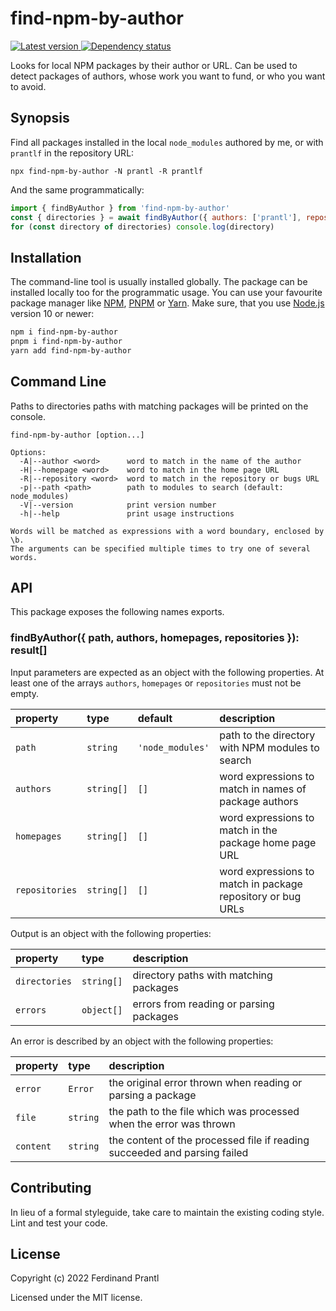 # find-npm-by-author

[![Latest version](https://img.shields.io/npm/v/find-npm-by-author)
 ![Dependency status](https://img.shields.io/librariesio/release/npm/find-npm-by-author)
](https://www.npmjs.com/package/find-npm-by-author)

Looks for local NPM packages by their author or URL. Can be used to detect packages of authors, whose work you want to fund, or who you want to avoid.

## Synopsis

Find all packages installed in the local `node_modules` authored by me, or with `prantlf` in the repository URL:

    npx find-npm-by-author -N prantl -R prantlf

And the same programmatically:

```js
import { findByAuthor } from 'find-npm-by-author'
const { directories } = await findByAuthor({ authors: ['prantl'], repositories: ['prantlf'] })
for (const directory of directories) console.log(directory)
```

## Installation

The command-line tool is usually installed globally. The package can be installed locally too for the programmatic usage. You can use your favourite package manager like [NPM], [PNPM] or [Yarn]. Make sure, that you use [Node.js] version 10 or newer:

```sh
npm i find-npm-by-author
pnpm i find-npm-by-author
yarn add find-npm-by-author
```

## Command Line

Paths to directories paths with matching packages will be printed on the console.

    find-npm-by-author [option...]

    Options:
      -A|--author <word>      word to match in the name of the author
      -H|--homepage <word>    word to match in the home page URL
      -R|--repository <word>  word to match in the repository or bugs URL
      -p|--path <path>        path to modules to search (default: node_modules)
      -V|--version            print version number
      -h|--help               print usage instructions

    Words will be matched as expressions with a word boundary, enclosed by \b.
    The arguments can be specified multiple times to try one of several words.

## API

This package exposes the following names exports.

### findByAuthor({ path, authors, homepages, repositories }): result[]

Input parameters are expected as an object with the following properties. At least one of the arrays `authors`, `homepages` or `repositories` must not be empty.

| property       | type       | default          | description                                                 |
|:---------------|:-----------|:-----------------|:------------------------------------------------------------|
| `path`         | `string`   | `'node_modules'` | path to the directory with NPM modules to search            |
| `authors`      | `string[]` | `[]`             | word expressions to match in names of package authors       |
| `homepages`    | `string[]` | `[]`             | word expressions to match in the package home page URL      |
| `repositories` | `string[]` | `[]`             | word expressions to match in package repository or bug URLs |

Output is an object with the following properties:

| property       | type       | description                             |
|:---------------|:-----------|:----------------------------------------|
| `directories`  | `string[]` | directory paths with matching packages  |
| `errors`       | `object[]` | errors from reading or parsing packages |

An error is described by an object with the following properties:

| property  | type     | description                                                               |
|:----------|:---------|:--------------------------------------------------------------------------|
| `error`   | `Error`  | the original error thrown when reading or parsing a package               |
| `file`    | `string` | the path to the file which was processed when the error was thrown        |
| `content` | `string` | the content of the processed file if reading succeeded and parsing failed |

## Contributing

In lieu of a formal styleguide, take care to maintain the existing coding style. Lint and test your code.

## License

Copyright (c) 2022 Ferdinand Prantl

Licensed under the MIT license.

[Node.js]: http://nodejs.org/
[NPM]: https://www.npmjs.com/
[PNPM]: https://pnpm.io/
[Yarn]: https://yarnpkg.com/
[RequireJS]: https://requirejs.org/
[Babel]: http://babeljs.io
[@babel/standalone]: https://github.com/babel/babel/tree/master/packages/babel-standalone
[requirejs-babel7]: https://www.npmjs.com/package/requirejs-babel7
[babel-plugin-module-resolver-standalone]: https://www.npmjs.com/package/babel-plugin-module-resolver-standalone
